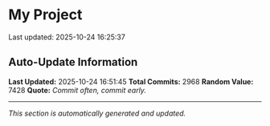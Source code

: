 # My Project


Last updated: 2025-10-24 16:25:37































































































































































































































































































































































































































































































































































































































































































































































































































































































































































































































































































































































































































































































































































































































































































































































































































































































































































































































































































































































































































































































































































































































































































































































































































































































































































































































































































































































































































































































































































































































































































































































































































































































































































































































































































## Auto-Update Information

**Last Updated:** 2025-10-24 16:51:45
**Total Commits:** 2968
**Random Value:** 7428
**Quote:** _Commit often, commit early._

---
_This section is automatically generated and updated._